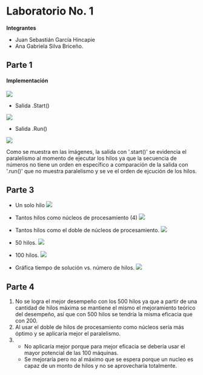 # Laboratorio No. 1

**Integrantes**
- Juan Sebastián García Hincapie
- Ana Gabriela Silva Briceño. 

## Parte 1

#### Implementación

![](https://github.com/gabrielaasilva/GarciaSilva_Lab01ARSW-/blob/master/img/img1)

- Salida .Start()

![](https://github.com/gabrielaasilva/GarciaSilva_Lab01ARSW-/blob/master/img/img%202)

- Salida .Run()

![](https://github.com/gabrielaasilva/GarciaSilva_Lab01ARSW-/blob/master/img/img3)

Como se muestra en las imágenes, la salida con '.start()' se evidencia el paralelismo al momento de ejecutar los hilos ya que la secuencia de números no tiene un orden en específico a comparación de la salida con '.run()' que no muestra paralelismo y se ve el orden de ejcución de los hilos.

## Parte 3

- Un solo hilo
![](https://github.com/gabrielaasilva/GarciaSilva_Lab01ARSW-/blob/master/img/n1)

- Tantos hilos como núcleos de procesamiento (4)
![](https://github.com/gabrielaasilva/GarciaSilva_Lab01ARSW-/blob/master/img/n2)

- Tantos hilos como el doble de núcleos de procesamiento.
![](https://github.com/gabrielaasilva/GarciaSilva_Lab01ARSW-/blob/master/img/n3)

- 50 hilos.
![](https://github.com/gabrielaasilva/GarciaSilva_Lab01ARSW-/blob/master/img/n5)

- 100 hilos.
![](https://github.com/gabrielaasilva/GarciaSilva_Lab01ARSW-/blob/master/img/n6)

- Gráfica tiempo de solución vs. número de hilos.
![](https://github.com/gabrielaasilva/GarciaSilva_Lab01ARSW-/blob/master/img/Gr%C3%A1fica.png)

## Parte 4

1. No se logra el mejor desempeño con los 500 hilos ya que a partir de una cantidad de hilos máxima se mantiene el mismo el mejoramiento teórico del desempeño, así que con 500 hilos se tendría la misma eficacia que con 200.
2. Al usar el doble de hilos de procesamiento como núcleos sería más óptimo y se aplicaría mejor el paralelismo. 
3. - No aplicaría mejor porque para mejor eficacia se debería usar el mayor potencial de las 100 máquinas. 
   - Se mejoraría pero no al máximo que se espera porque un nucleo es capaz de un monto de hilos y no se aprovecharía totalmente. 





